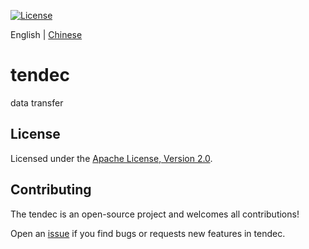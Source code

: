 [![License](http://img.shields.io/:license-apache%202.0-brightgreen.svg)](http://www.apache.org/licenses/LICENSE-2.0.html)

English | [Chinese](README_ZH.md)

# tendec

data transfer

## License

Licensed under the [Apache License, Version 2.0](http://www.apache.org/licenses/LICENSE-2.0).

## Contributing

The tendec is an open-source project and welcomes all contributions!

Open an [issue](https://github.com/jjiey/tendec/issues) if you find bugs or requests new features in tendec.
